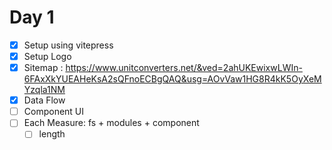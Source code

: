 # Day 1
- [x] Setup using vitepress
- [x] Setup Logo
- [x] Sitemap : https://www.unitconverters.net/&ved=2ahUKEwixwLWIn-6FAxXkYUEAHeKsA2sQFnoECBgQAQ&usg=AOvVaw1HG8R4kK5OyXeMYzqla1NM
- [x] Data Flow
- [ ] Component UI
- [ ] Each Measure: fs + modules + component
	- [ ] length